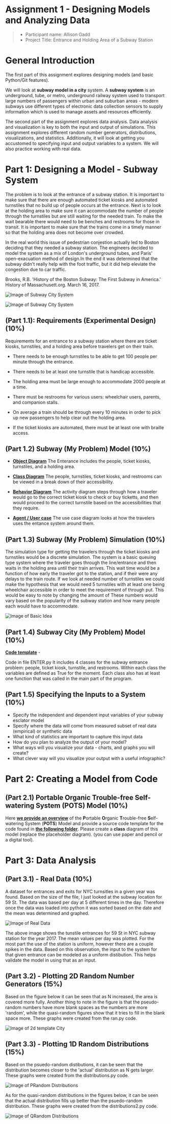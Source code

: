 # Assignment 1 - Designing Models and Analyzing Data 

> * Participant name: Allison Gadd
> * Project Title: Entrance and Holding Area of a Subway Station

# General Introduction

The first part of this assignment explores designing models (and basic Python/Git features). 

We will look at **subway model in a city** system. A **subway system** is an underground, tube, or metro, underground railway system used to transport large numbers of passengers within urban and suburban areas - modern subways use different types of electronic data collection sensors to supply information which is used to manage assets and resources efficiently. 

The second part of the assignment explores data analysis. Data analysis and visualization is key to both the input and output of simulations. This assignment explores different random number generators, distributions, visualizations, and statistics. Additionally, it will look at getting you accustomed to specifying input and output variables to a system. We will also practice working with real data.


# Part 1: Designing a Model - Subway System

The problem is to look at the entrance of a subway station. It is important to make sure that there are enough automated ticket kiosks and automated turnstiles that no build up of people occurs at the entrance. Next is to look at the holding area to make sure it can accommodate the number of people through the turnstiles but are still waiting for the needed train. To make the wait bearable there would need to be benches and restrooms for those in transit. It is important to make sure that the trains come in a timely manner so that the holding area does not become over crowded. 

In the real world this issue of pedestrian conjestion actually led to Boston deciding that they needed a subway station. The engineers decided to model the system as a mix of London's underground tubes, and Paris' open-exacuation method of design.In the end it was determined that the subway didn't really help with the foot traffic, but it did help eleviate the congestion due to car traffic.

Brooks, R.B. 'History of the Boston Subway: The First Subway in America.' History of Massachusett.org. March 16, 2017.

![Image of Subway City System](https://github.com/IDS6145-Fall2019/assignment1-agadd881/blob/master/images/subway_turnstiles.png)

![Image of Subway City System](https://github.com/IDS6145-Fall2019/assignment1-agadd881/blob/master/images/busy_subway.png)

## (Part 1.1): Requirements (Experimental Design) **(10%)**

Requirements for an entrance to a subway station where there are ticket kiosks, turnstiles, and a holding area before travelers get on their train.

* There needs to be enough turnstiles to be able to get 100 people per minute through the entrance.

* There needs to be at least one turnstile that is handicap accessible.

* The holding area must be large enough to accommodate 2000 people at a time.

* There must be restrooms for various users: wheelchair users, parents, and companion stalls.

* On average a train should be through every 10 minutes in order to pick up new passengers to help clear out the holding area.

* If the ticket kiosks are automated, there must be at least one with braille access.

## (Part 1.2) Subway (My Problem) Model **(10%)**

* [**Object Diagram**](model/object_diagram.md) 
The Enterance includes the people, ticket kiosks, turnstiles, and a holding area.

* [**Class Diagram**](model/class_diagram.md) 
The people, turnstiles, ticket kiosks, and restrooms can be viewed in a break down of their accessibility.

* [**Behavior Diagram**](model/behavior_diagram.md) 
The activity diagram steps through how a traveler would go to the correct ticket kiosk to check or buy ticketts, and then would proceed to the correct turnstile based on the accessibilities that they require.

* [**Agent / User case**](model/agent_usecase_diagram.md) 
The use case diagram looks at how the travelers uses the entance system around them.

## (Part 1.3) Subway (My Problem) Simulation **(10%)**

The simulation type for getting the travelers through the ticket kiosks and turnstiles would be a discrete simulation. The system is a basic queuing type system where the traveler goes through the line/entrance and then waits in the holding area until their train arrives. This wait time would be a function of how early the traveler got to the station, and if their were any delays to the train route. If we look at needed number of turnstiles we could make the hypothesis that we would need 5 turnstiles with at least one being wheelchair accessible in order to meet the requirement of through put. This would be easy to note by changing the amount of These numbers would vary based on the popularity of the subway station and how many people each would have to accommodate.

![Image of Basic Idea](https://github.com/IDS6145-Fall2019/assignment1-agadd881/blob/master/images/Basic_sim.png)


## (Part 1.4) Subway City (My Problem) Model **(10%)**
[**Code template**](code/README.md) - 

Code in file ENTER.py It includes 4 classes for the subway entrance problem: people, ticket kiosk, turnstile, and restrooms. Within each class the variables are defined as True for the moment. Each class also has at least one function that was called in the main part of the program.


## (Part 1.5) Specifying the Inputs to a System **(10%)**

* Specify the independent and dependent input variables of your subway esclator model
* Specify where the data will come from measured subset of real data (empirical) or synthetic data
* What kind of statistics are important to capture this input data
* How do you plan to analyze the output of your model?
* What ways will you visualize your data - charts, and graphs you will create?
* What clever way will you visualize your output with a useful infographic?



# Part 2: Creating a Model from Code

## (Part 2.1) **P**ortable **O**rganic **T**rouble-free **S**elf-watering System (**POTS**) Model **(10%)**
Here [**we provide an overview**](code/POTS_system/README.md) of the **P**ortable **O**rganic **T**rouble-free **S**elf-watering System (**POTS**) Model and provide a source code template for the code found in  [**the following folder**](code/POTS_system/). Please create a **class** diagram of this model (replace the placeholder diagram). (you can use paper and pencil or a digital tool).



# Part 3: Data Analysis

## (Part 3.1) - Real Data **(10%)**

A dataset for entrances and exits for NYC turnsitles in a given year was found. Based on the size of the file, I just looked at the subway location for 59 St. The data was based per day at 5 different times in the day. Therefore once the data was loaded into python it was sorted based on the date and the mean was determined and graphed.

![Image of Real Data](https://github.com/IDS6145-Fall2019/assignment1-agadd881/blob/master/images/Data.png)

 The above image shows the tunstile entrances for 59 St in NYC subway station for the year 2017. The mean values per day was plotted. For the most part the use of the station is uniform, however there are a couple spikes in the data. Based on this observation, the input to the system for that given entrance can be modeled as a uniform distibution. This helps validate the model in using that as an input.


## (Part 3.2) -  Plotting 2D Random Number Generators **(15%)**

Based on the figure below it can be seen that as N increased, the area is covered more fully. Another thing to note in the figure is that the pseudo-random numbers have more blank spaces as the numbers are more 'random', while the quasi-random figures show that it tries to fill in the blank space more. These graphs were created from the ran.py code.

![Image of 2d template City](https://github.com/IDS6145-Fall2019/assignment1-agadd881/blob/master/images/Random_Num.png)


## (Part 3.3) -  Plotting 1D Random Distributions **(15%)**

Based on the psuedo-random distibutions, it can be seen that the distribution becomes closer to the 'actual' distribution as N gets larger. These graphs were created from the distributions.py code.

![Image of PRandom Distributions](https://github.com/IDS6145-Fall2019/assignment1-agadd881/blob/master/images/PRan_Distributions.png)

As for the quasi-random distributions in the figures below, it can be seen that the actual distribution fills up better than the psuedo-random distribution. These graphs were created from the distributions2.py code.

![Image of QRandom Distributions](https://github.com/IDS6145-Fall2019/assignment1-agadd881/blob/master/images/QRan_Distibutions.png)
